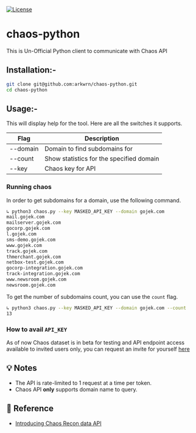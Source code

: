 
[![License](https://img.shields.io/badge/license-MIT-_red.svg)](https://opensource.org/licenses/MIT)
# chaos-python
This is Un-Official Python client to communicate with Chaos API

## Installation:- 

```bash
git clone git@github.com:arkwrn/chaos-python.git
cd chaos-python
```

## Usage:- 

This will display help for the tool. Here are all the switches it supports.

| Flag                     | Description                              |
| ------------------------ | ---------------------------------------- |
| --domain                 | Domain to find subdomains for            |
| --count                  | Show statistics for the specified domain |
| --key                    | Chaos key for API                        |
### Running chaos

In order to get subdomains for a domain, use the following command.

```bash
↳ python3 chaos.py --key MASKED_API_KEY --domain gojek.com  
mail.gojek.com
mailserver.gojek.com
gocorp.gojek.com
l.gojek.com
sms-demo.gojek.com
www.gojek.com
track.gojek.com
thmerchant.gojek.com
netbox-test.gojek.com
gocorp-integration.gojek.com
track-integration.gojek.com
www.newsroom.gojek.com
newsroom.gojek.com
```

To get the number of subdomains count, you can use the `count` flag.

```bash
↳ python3 chaos.py --key MASKED_API_KEY --domain gojek.com --count
13
```
### How to avail `API_KEY`

As of now Chaos dataset is in beta for testing and API endpoint access available to invited users only, you can request an invite for yourself [here](https://forms.gle/GP5nTamxJPfiMaBn9)

💡 Notes
-----

- The API is rate-limited to 1 request at a time per token.
- Chaos API **only** supports domain name to query.

📌 Reference
-----

- [Introducing Chaos Recon data API](https://blog.projectdiscovery.io/introducing-chaos-bug-bounty-recon-data-api)